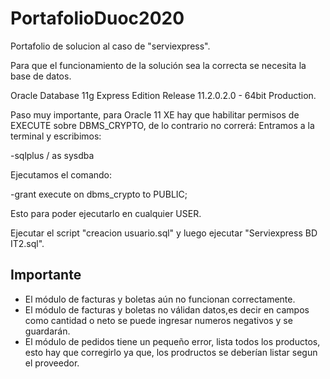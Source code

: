 # PortafolioDuoc2020
Portafolio de solucion al caso de "serviexpress".

Para que el funcionamiento de la solución sea la correcta se necesita la base de datos.

Oracle Database 11g Express Edition Release 11.2.0.2.0 - 64bit Production.

Paso muy importante, para Oracle 11 XE hay que habilitar permisos de EXECUTE sobre DBMS_CRYPTO, de lo contrario no correrá:
Entramos a la terminal y escribimos:

-sqlplus / as sysdba

Ejecutamos el comando:

-grant execute on dbms_crypto to PUBLIC;

Esto para poder ejecutarlo en cualquier USER.

Ejecutar el script "creacion usuario.sql" y luego ejecutar "Serviexpress BD IT2.sql".

Importante
-------
- El módulo de facturas y boletas aún no funcionan correctamente.
- El módulo de facturas y boletas no válidan datos,es decir en campos como cantidad o neto se puede ingresar numeros negativos
y se guardarán.
- El módulo de pedidos tiene un pequeño error, lista todos los productos, esto hay que corregirlo ya que,
los prodructos se deberían listar segun el proveedor.

